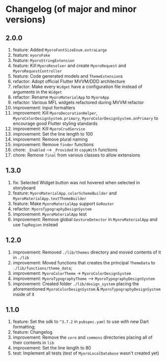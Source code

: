 # Changelog (of major and minor versions)

## 2.0.0

1. feature: Added `MyoroFontSizeEnum.extraLarge`
1. feature: `myoroFake`
1. feature: `MyoroStringExtension`
1. feature: Kill `MyoroResolver` and create `MyoroRequest` and `MyoroRequestController`
1. feature: Code generated models and `ThemeExtension`s
1. refactor: Adopt official Flutter MVVM/DDD architecture
1. refactor: Make every `Widget` have a configuration file instead of arguments in the `Widget`
1. refactor: Rename `MyoroMaterialApp` to `MyoroApp`
1. refactor: Various MFL widgets refactored during MVVM refactor
1. improvement: Input formatters
1. improvement: Kill `MyoroDecorationHelper`, `MyoroColorDesignSystem.primary`, `MyoroColorDesignSystem.onPrimary` to encourage good Flutter styling standards
1. improvement: Kill `MyoroCrudService`
1. improvement: Set the line length to 100
1. improvement: Remove plural naming
1. improvement: Remove `finder` functions
1. chore: `_Enabled` --> `_Provided` in `copyWith` functions
1. chore: Remove `final` from various classes to allow extensions

## 1.3.0

1. fix: Selected Widget button was not hovered when selected in storyboard
1. feature: `MyoroMaterialApp.colorSchemeBuilder` and `MyoroMaterialApp.textThemeBuilder`
1. feature: Make `MyoroMaterialApp` support `GoRouter`
1. refactor: `MyoroTypographyDesignSystem`
1. improvement: `MyoroMaterialApp` test
1. improvement: Remove global `GestureDetector` in `MyoroMaterialApp` and use `TapRegion` instead

## 1.2.0

1. improvement: Removed `./lib/themes` directory and moved contents of it in `./lib`
1. improvement: Moved functions that creates the principal `ThemeData` to `./lib/functions/theme_data`;
1. improvement: `MyoroColorTheme` -> `MyoroColorDesignSystem`
1. improvement: `MyoroTypographyTheme` --> `MyoroTypographyDesignSystem`
1. improvement: Created folder `./lib/design_system` placing the aforementioned `MyoroColorDesignSystem` & `MyoroTypographyDesignSystem` inside of it

## 1.1.0

1. feature: Set the sdk to `^3.7.2` in `pubspec.yaml` to use with new Dart formatting;
1. feature: Changelog
1. improvement: Remove the `core` and `commons` directories placing all of their contents in `lib`
1. improvement: Set the line length to 80
1. test: Implement all tests (test of `MyoroLocalDatabase` wasn't created yet)
